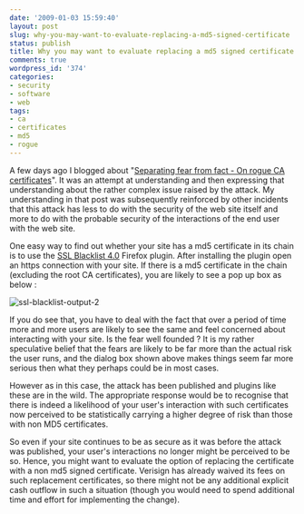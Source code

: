 ```yaml
---
date: '2009-01-03 15:59:40'
layout: post
slug: why-you-may-want-to-evaluate-replacing-a-md5-signed-certificate
status: publish
title: Why you may want to evaluate replacing a md5 signed certificate
comments: true
wordpress_id: '374'
categories:
- security
- software
- web
tags:
- ca
- certificates
- md5
- rogue
---
```


A few days ago I blogged about "[Separating fear from fact - On rogue CA certificates](http://blog.dhananjaynene.com/2008/12/separating-fear-from-fact-on-rogue-ca-certificates/)". It was an attempt at understanding and then expressing that understanding about the rather complex issue raised by the attack. My understanding in that post was subsequently reinforced by other incidents that this attack has less to do with the security of the web site itself and more to do with the probable security of the interactions of the end user with the web site. 

One easy way to find out whether your site has a md5 certificate in its chain is to use the [SSL Blacklist 4.0](http://www.codefromthe70s.org/sslblacklist.aspx) Firefox plugin. After installing the plugin open an https connection with your site. If there is a md5 certificate in the chain (excluding the root CA certificates), you are likely to see a pop up box as below :

![ssl-blacklist-output-2](http://blog.dhananjaynene.com/wp-content/uploads/2009/01/ssl-blacklist-output-2.png)

If you do see that, you have to deal with the fact that over a period of time more and more users are likely to see the same and feel concerned about interacting with your site. Is the fear well founded ? It is my rather speculative belief that the fears are likely to be far more than the actual risk the user runs, and the dialog box shown above makes things seem far more serious then what they perhaps could be in most cases. 

However as in this case, the attack has been published and plugins like these are in the wild. The appropriate response would be to recognise that there is indeed a likelihood of your user's interaction with such certificates now perceived to be statistically carrying a higher degree of risk than those with non MD5 certificates. 

So even if your site continues to be as secure as it was before the attack was published, your user's interactions no longer might be perceived to be so. Hence, you might want to evaluate the option of replacing the certificate with a non md5 signed certificate. Verisign has already waived its fees on such replacement certificates, so there might not be any additional explicit cash outflow in such a situation (though you would need to spend additional time and effort for implementing the change). 
